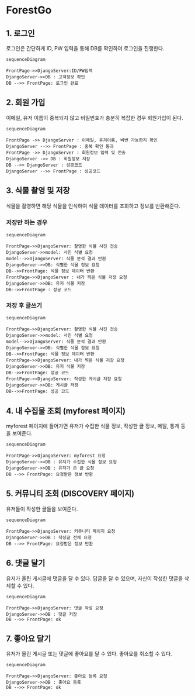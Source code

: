 # ForestGo



## 1. 로그인

로그인은 간단하게 ID, PW 입력을 통해 DB를 확인하여 로그인을 진행한다.

```mermaid
sequenceDiagram

FrontPage->>DjangoServer:ID/PW입력
DjangoServer->>DB : 고객정보 확인
DB -->> FrontPage: 로그인 완료
```



## 2. 회원 가입

이메일, 유저 이름이 중복되지 않고 비밀번호가 충분히 복잡한 경우 회원가입이 된다.

```mermaid
sequenceDiagram

FrontPage ->> DjangoServer : 이메일, 유저이름, 비번 가능한지 확인
DjangoServer -->> FrontPage : 중복 확인 통과
FrontPage ->> DjangoServer : 회원정보 입력 및 전송
DjangoServer ->> DB : 회원정보 저장
DB -->> DjangoServer : 성공코드
DjangoServer -->> FrontPage : 성공코드
```



## 3. 식물 촬영 및 저장

식물을 촬영하면 해당 식물을 인식하여 식물 데이터를 조회하고 정보를 반환해준다.



### 저장만 하는 경우

```mermaid
sequenceDiagram

FrontPage->>DjangoServer: 촬영한 식물 사진 전송
DjangoServer->>model: 사진 식별 요청
model-->>DjangoServer: 식물 분석 결과 반환
DjangoServer->>DB: 식별한 식물 정보 요청
DB-->>FrontPage: 식물 정보 데이터 반환
FrontPage->>DjangoServer : 내가 찍은 식물 저장 요청
DjangoServer->>DB: 유저 식물 저장
DB-->>FrontPage : 성공 코드
```



### 저장 후 글쓰기

```mermaid
sequenceDiagram

FrontPage->>DjangoServer: 촬영한 식물 사진 전송
DjangoServer->>model: 사진 식별 요청
model-->>DjangoServer: 식물 분석 결과 반환
DjangoServer->>DB: 식별한 식물 정보 요청
DB-->>FrontPage: 식물 정보 데이터 반환
FrontPage->>DjangoServer: 내가 찍은 식물 저장 요청
DjangoServer->>DB: 유저 식물 저장
DB-->>FrontPage: 성공 코드
FrontPage->>DjangoServer: 작성한 게시글 저장 요청
DjangoServer->>DB: 게시글 저장
DB-->>FrontPage: 성공 코드
```



## 4. 내 수집물 조회 (myforest 페이지)

myforest 페이지에 들어가면 유저가 수집한 식물 정보, 작성한 글 정보, 메달, 통계 등을 보여준다.

```mermaid
sequenceDiagram

FrontPage->>DjangoServer: myforest 요청
DjangoServer->>DB : 유저가 수집한 식물 정보 요청
DjangoServer->>DB : 유저가 쓴 글 요청
DB -->> FrontPage: 요청받은 정보 반환

```







## 5. 커뮤니티 조회 (DISCOVERY 페이지)

유저들이 작성한 글들을 보여준다.

```mermaid
sequenceDiagram

FrontPage->>DjangoServer: 커뮤니티 페이지 요청
DjangoServer->>DB : 작성글 전체 요청
DB -->> FrontPage: 요청받은 정보 반환

```





## 6. 댓글 달기

유저가 올린 게시글에 댓글을 달 수 있다. 답글을 달 수 있으며, 자신이 작성한 댓글을 삭제할 수 있다.

```mermaid
sequenceDiagram

FrontPage->>DjangoServer: 댓글 작성 요청
DjangoServer->>DB : 댓글 저장
DB -->> FrontPage: ok

```



## 7. 좋아요 달기

유저가 올린 게시글 또는 댓글에 좋아요를 달 수 있다. 좋아요를 취소할 수 있다.

```mermaid
sequenceDiagram

FrontPage->>DjangoServer: 좋아요 등록 요청
DjangoServer->>DB : 좋아요 등록
DB -->> FrontPage: ok

```

